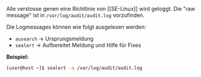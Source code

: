 Alle verstosse genen eine Richtlinie von [[SE-Linux]] wird geloggt.
Die "raw message" ist in `/var/log/audit/audit.log` vorzufinden.

Die Logmessages können wie folgt ausgelesen werden:
- `ausearch` -> Ursprungsmeldung
- `sealert` -> Aufbereitet Meldung und Hilfe für Fixes

**Beispiel:**
```bash
[user@host ~]$ sealert -a /var/log/audit/audit.log
```
